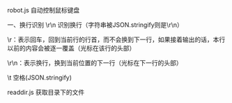 ﻿﻿robot.js 自动控制鼠标键盘






一、换行识别
\r\n  识别换行（字符串被JSON.stringify则是\\r\\n）

\r：表示回车，回到当前行的行首，而不会换到下一行，如果接着输出的话，本行以前的内容会被逐一覆盖（光标在该行的头部）

\r\n：表示换行，换到当前位置的下一行（光标在下一行的头部）

\t 空格(JSON.stringify)








readdir.js 获取目录下的文件